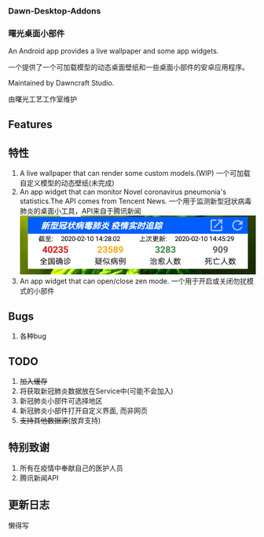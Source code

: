 ### Dawn-Desktop-Addons
### 曙光桌面小部件

An Android app provides a live wallpaper and some app widgets.

一个提供了一个可加载模型的动态桌面壁纸和一些桌面小部件的安卓应用程序。

Maintained by Dawncraft Studio.

由曙光工艺工作室维护

## Features
## 特性

1. A live wallpaper that can render some custom models.(WIP)
   一个可加载自定义模型的动态壁纸(未完成)
2. An app widget that can monitor Novel coronavirus pneumonia's statistics.The API comes from Tencent News.
   一个用于监测新型冠状病毒肺炎的桌面小工具，API来自于腾讯新闻
   ![Screenshot](/screenshot-1.png)
3. An app widget that can open/close zen mode.
   一个用于开启或关闭勿扰模式的小部件

## Bugs
1. 各种bug

## TODO
1. ~~加入缓存~~
2. 将获取新冠肺炎数据放在Service中(可能不会加入)
3. 新冠肺炎小部件可选择地区
4. 新冠肺炎小部件打开自定义界面, 而非网页
5. ~~支持其他数据源~~(放弃支持)

## 特别致谢
1. 所有在疫情中奉献自己的医护人员
2. 腾讯新闻API

## 更新日志
懒得写
